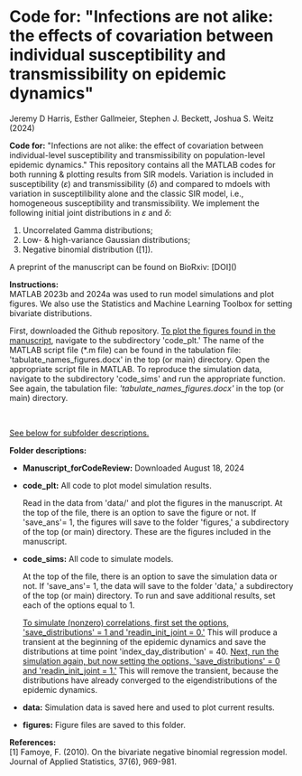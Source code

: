 # Code for: "Infections are not alike: the effects of covariation between individual susceptibility and transmissibility on epidemic dynamics"
Jeremy D Harris, Esther Gallmeier, Stephen J. Beckett, Joshua S. Weitz (2024)


**Code for:** "Infections are not alike: the effect of covariation between individual-level susceptibility and transmissibility on population-level epidemic dynamics." This repository contains all the MATLAB codes for both running & plotting results from SIR models. Variation is included in susceptibility ($\varepsilon$) and transmissibility ($\delta$) and compared to mdoels with variation in susceptilibility alone and the classic SIR model, i.e., homogeneous susceptibility and transmissibility. We implement the following initial joint distributions in $\varepsilon$ and $\delta$: <br>
<ol>
<li> Uncorrelated Gamma distributions;  </li> 
<li>  Low- & high-variance Gaussian distributions;  </li> 
<li>  Negative binomial distribution ([1]).  </li>
</ol>
A preprint of the manuscript can be found on BioRxiv: [DOI]() <br>

**Instructions:** <br>
MATLAB 2023b and 2024a was used to run model simulations and plot figures. We also use the Statistics and Machine Learning Toolbox for setting bivariate distributions. <br>

  <p>First, downloaded the Github repository. <u>To plot the figures found in the manuscript</u>, navigate to the subdirectory 'code_plt.' The name of the MATLAB script file (*.m file)  can be found in the tabulation file: 'tabulate_names_figures.docx' in the top (or main) directory. Open the appropriate script file in MATLAB. To reproduce the simulation data, navigate to the subdirectory 'code_sims' and run the appropriate function. See again, the tabulation file: <em>'tabulate_names_figures.docx'</em> in the top (or main) directory.</p> <br>

<u>See below for subfolder descriptions.</u>

**Folder descriptions:** <br>

- **Manuscript_forCodeReview:** Downloaded August 18, 2024


- **code_plt:** All code to plot model simulation results. <br>

  <p>Read in the data from 'data/' and plot the figures in the manuscript. At the top of the file, there is an option to save the figure or not. If 'save_ans'= 1, the figures will save to the folder 'figures,' a subdirectory of the top (or main) directory. These are the figures included in the manuscript.</p>


- **code_sims:** All code to simulate models. <br>

  <p> At the top of the file, there is an option to save the simulation data or not. If 'save_ans'= 1, the data will save to the folder 'data,' a subdirectory of the top (or main) directory. To run and save additional results, set each of the options equal to 1. <br> 

  <u>To simulate (nonzero) correlations, first set the options, 'save_distributions' = 1 and 'readin_init_joint = 0.'</u> This will produce a transient at the beginning of the epidemic dynamics and save the distributions at time point 'index_day_distribution' = 40. <u>Next, run the simulation again, but now setting the options, 'save_distributions' = 0 and 'readin_init_joint = 1.'</u> This will remove the transient, because the distributions have already converged to the eigendistributions of the epidemic dynamics.</p>


- **data:** Simulation data is saved here and used to plot current results. <br>


- **figures:** Figure files are saved to this folder.


**References:** <br>
[1]  Famoye, F. (2010). On the bivariate negative binomial regression model. Journal of Applied Statistics, 37(6), 969-981. <br><br>


